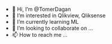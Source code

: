 - 👋 Hi, I’m @TomerDagan
- 👀 I’m interested in Qlikview, Qliksense
- 🌱 I’m currently learning ML
- 💞️ I’m looking to collaborate on ...
- 📫 How to reach me ...

<!---
TomerDagan/TomerDagan is a ✨ special ✨ repository because its `README.md` (this file) appears on your GitHub profile.
You can click the Preview link to take a look at your changes.
--->
